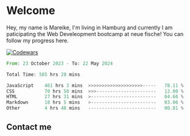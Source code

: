 # Welcome

Hey, my name is Mareike, I'm living in Hamburg and currently I am paticipating the Web Develeopment bootcamp at neue fische!
You can follow my progress here.

[![Codewars](https://github.r2v.ch/codewars?user=MareikeFla&top_languages=true&hide_clan=true&name=true)](LINK)

<!--START_SECTION:waka-->

```rust
From: 23 October 2023 - To: 22 May 2024

Total Time: 585 hrs 28 mins

JavaScript    461 hrs 3 mins  >>>>>>>>>>>>>>>>>>>>-----   78.11 %
CSS           70 hrs 50 mins  >>>----------------------   12.00 %
HTML          27 hrs 31 mins  >------------------------   04.66 %
Markdown      18 hrs 5 mins   >------------------------   03.06 %
Other         4 hrs 48 mins   -------------------------   00.81 %
```

<!--END_SECTION:waka-->

## Contact me



